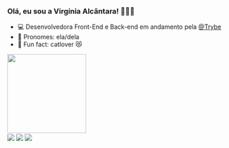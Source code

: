 ### Olá, eu sou a Virgínia Alcântara! 🙋🏻‍♀️

- 💻 Desenvolvedora Front-End e Back-end em andamento pela [@Trybe](https://www.betrybe.com/)
- 💜 Pronomes: ela/dela
- 🔎 Fun fact: catlover 😻

 <div>
  <a href="https://github.com/vihvasc">
  <img height="180em" src="https://github-readme-stats.vercel.app/api/top-langs/?username=vihvasc&layout=compact&langs_count=7&theme=dracula"/>
</div>
  
  <div> 
  <a href="https://instagram.com/vihvasc" target="_blank"><img align="center" src="https://img.shields.io/badge/-Instagram-%23E4405F?style=for-the-badge&logo=instagram&logoColor=white" target="_blank"></a>
  <a href = "mailto:vihvasc@gmail.com"><img align="center" src="https://img.shields.io/badge/-Gmail-%23333?style=for-the-badge&logo=gmail&logoColor=white" target="_blank"></a>
  <a href="https://www.linkedin.com/in/vihvasc" target="_blank"><img align="center" src="https://img.shields.io/badge/-LinkedIn-%230077B5?style=for-the-badge&logo=linkedin&logoColor=white" target="_blank"></a> 
 </div>
